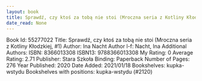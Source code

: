 ```yaml
---
layout: book
title: Sprawdź, czy ktoś za tobą nie stoi (Mroczna seria z Kotliny Kłodzkiej,  no. 1)
date_read: None
---
```


Book Id: 55277022
Title: Sprawdź, czy ktoś za tobą nie stoi (Mroczna seria z Kotliny Kłodzkiej, #1)
Author: Ina Nacht
Author l-f: Nacht, Ina
Additional Authors: 
ISBN: 8366013308
ISBN13: 9788366013308
My Rating: 0
Average Rating: 2.71
Publisher: Stara Szkoła
Binding: Paperback
Number of Pages: 276
Year Published: 2020
Date Added: 2021/01/18
Bookshelves: kupka-wstydu
Bookshelves with positions: kupka-wstydu (#2120)

